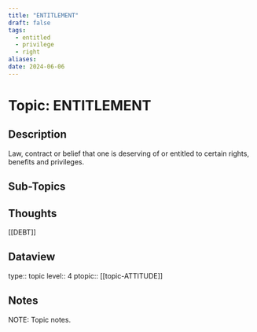 ```yaml
---
title: "ENTITLEMENT"
draft: false
tags:
  - entitled
  - privilege
  - right
aliases: 
date: 2024-06-06
---
```

# Topic: ENTITLEMENT
## Description
Law, contract or belief that one is deserving of or entitled to certain rights, benefits and privileges.

## Sub-Topics


## Thoughts
[[DEBT]]

## Dataview
type:: topic
level:: 4
ptopic:: [[topic-ATTITUDE]]

## Notes
NOTE: Topic notes.